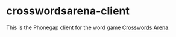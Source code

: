 # crosswordsarena-client

This is the Phonegap client for the word game [Crosswords Arena](http://crosswordsarena.com).

